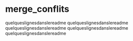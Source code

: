 # merge_conflits

quelqueslignesdanslereadme 
quelqueslignesdanslereadme
quelqueslignesdanslereadme
quelqueslignesdanslereadme
quelqueslignesdanslereadme

